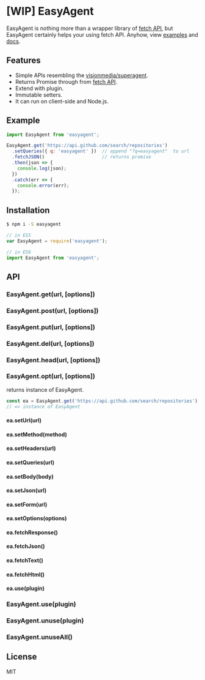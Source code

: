 # [WIP] EasyAgent

EasyAgent is nothing more than a wrapper library of [fetch API](https://fetch.spec.whatwg.org/), but EasyAgent certainly helps your using fetch API. Anyhow, view [examples](#examples) and [docs](#installation).

## Features

- Simple APIs resembling the [visionmedia/superagent](https://github.com/visionmedia/superagent).
- Returns Promise through from [fetch API](https://fetch.spec.whatwg.org/).
- Extend with plugin.
- Immutable setters.
- It can run on client-side and Node.js.

## Example

```javascript
import EasyAgent from 'easyagent';

EasyAgent.get('https://api.github.com/search/repositories')
  .setQueries({ q: 'easyagent' })  // append "?q=easyagent"  to url
  .fetchJSON()                     // returns promise
  .then(json => {
    console.log(json);
  })
  .catch(err => {
    console.error(err);
  });
```

## Installation

```sh
$ npm i -S easyagent
```

```javascript
// in ES5
var EasyAgent = require('easyagent');

// in ES6
import EasyAgent from 'easyagent';
```

## API

### EasyAgent.get(url, [options])
### EasyAgent.post(url, [options])
### EasyAgent.put(url, [options])
### EasyAgent.del(url, [options])
### EasyAgent.head(url, [options])
### EasyAgent.opt(url, [options])

returns instance of EasyAgent.

```javascript
const ea = EasyAgent.get('https://api.github.com/search/repositories');
// => instance of EasyAgent
```

#### ea.setUrl(url)
#### ea.setMethod(method)
#### ea.setHeaders(url)
#### ea.setQueries(url)
#### ea.setBody(body)
#### ea.setJson(url)
#### ea.setForm(url)
#### ea.setOptions(options)

#### ea.fetchResponse()
#### ea.fetchJson()
#### ea.fetchText()
#### ea.fetchHtml()

#### ea.use(plugin)

### EasyAgent.use(plugin)
### EasyAgent.unuse(plugin)
### EasyAgent.unuseAll()

## License

MIT
